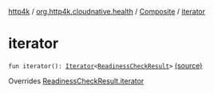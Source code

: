 [http4k](../../index.md) / [org.http4k.cloudnative.health](../index.md) / [Composite](index.md) / [iterator](./iterator.md)

# iterator

`fun iterator(): `[`Iterator`](https://kotlinlang.org/api/latest/jvm/stdlib/kotlin.collections/-iterator/index.html)`<`[`ReadinessCheckResult`](../-readiness-check-result/index.md)`>` [(source)](https://github.com/http4k/http4k/blob/master/http4k-cloudnative/src/main/kotlin/org/http4k/cloudnative/health/ReadinessCheckResult.kt#L30)

Overrides [ReadinessCheckResult.iterator](../-readiness-check-result/iterator.md)

